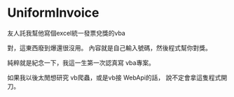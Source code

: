 # UniformInvoice
友人託我幫他寫個excel統一發票兌獎的vba

對，這東西廢到爆還很沒用。
內容就是自己輸入號碼，然後程式幫你對獎。

純粹就是紀念一下，我這一生第一次認真寫 vba專案。

如果我以後太閒想研究 vb爬蟲，或是vb接 WebApi的話，
說不定會拿這隻程式開刀。